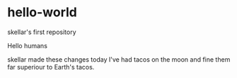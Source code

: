 # hello-world
skellar's first repository

Hello humans

skellar made these changes today
I've had tacos on the moon and fine them far superiour to Earth's tacos.
